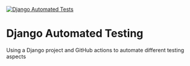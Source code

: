 [![Django Automated Tests](https://github.com/EdgardoDev/django-automated-testing/actions/workflows/django-automated-testing.yml/badge.svg)](https://github.com/EdgardoDev/django-automated-testing/actions/workflows/django-automated-testing.yml)

# Django Automated Testing
Using a Django project and GitHub actions to automate different testing aspects
